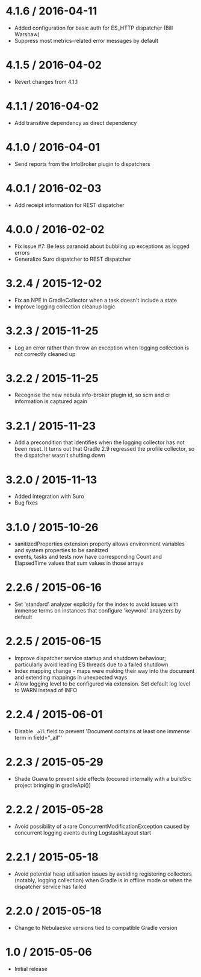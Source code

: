 4.1.6 / 2016-04-11
==================

* Added configuration for basic auth for ES_HTTP dispatcher (Bill Warshaw)
* Suppress most metrics-related error messages by default 

4.1.5 / 2016-04-02
==================

* Revert changes from 4.1.1

4.1.1 / 2016-04-02
==================

* Add transitive dependency as direct dependency

4.1.0 / 2016-04-01
==================

* Send reports from the InfoBroker plugin to dispatchers

4.0.1 / 2016-02-03
==================

* Add receipt information for REST dispatcher

4.0.0 / 2016-02-02
==================

* Fix issue #7: Be less paranoid about bubbling up exceptions as logged errors
* Generalize Suro dispatcher to REST dispatcher

3.2.4 / 2015-12-02
==================

* Fix an NPE in GradleCollector when a task doesn't include a state
* Improve logging collection cleanup logic

3.2.3 / 2015-11-25
==================

* Log an error rather than throw an exception when logging collection is not correctly cleaned up

3.2.2 / 2015-11-25
==================

* Recognise the new nebula.info-broker plugin id, so scm and ci information is captured again

3.2.1 / 2015-11-23
==================

* Add a precondition that identifies when the logging collector has not been reset. It turns out that Gradle 2.9 regressed the profile collector, so the dispatcher wasn't shutting down

3.2.0 / 2015-11-13
==================

* Added integration with Suro
* Bug fixes

3.1.0 / 2015-10-26
==================

* sanitizedProperties extension property allows environment variables and system properties to be sanitized
* events, tasks and tests now have corresponding Count and ElapsedTime values that sum values in those arrays

2.2.6 / 2015-06-16
==================

* Set 'standard' analyzer explicitly for the index to avoid issues with immense terms on instances that configure 'keyword' analyzers by default

2.2.5 / 2015-06-15
==================

* Improve dispatcher service startup and shutdown behaviour; particularly avoid leading ES threads due to a failed shutdown
* Index mapping change - maps were making their way into the document and extending mappings in unexpected ways
* Allow logging level to be configured via extension. Set default log level to WARN instead of INFO

2.2.4 / 2015-06-01
==================

* Disable `_all` field to prevent 'Document contains at least one immense term in field="_all"'

2.2.3 / 2015-05-29
==================

* Shade Guava to prevent side effects (occured internally with a buildSrc project bringing in gradleApi())

2.2.2 / 2015-05-28
==================

* Avoid possibility of a rare ConcurrentModificationException caused by concurrent logging events during LogstashLayout start

2.2.1 / 2015-05-18
==================

* Avoid potential heap utilisation issues by avoiding registering collectors (notably, logging collection) when Gradle is in offline mode or when the dispatcher service has failed

2.2.0 / 2015-05-18
==================

* Change to Nebulaeske versions tied to compatible Gradle version

1.0 / 2015-05-06
================

* Initial release
